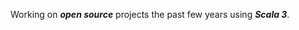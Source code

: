 <!--- top commit numnber: 13336 -->

Working on ***open source*** projects the past few years using ***Scala 3***.

<!---
![Stats](https://github-readme-stats.vercel.app/api?username=objektwerks&show_icons=true&hide_border=true&rank_icon=percentile)
-->
